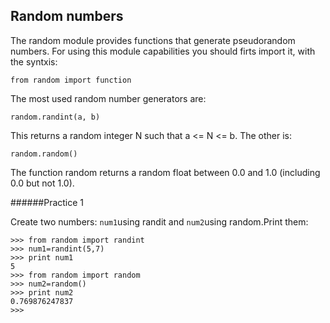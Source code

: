 ## Random numbers

The random module provides functions that generate pseudorandom numbers.
For using this module capabilities you should firts import it, with the syntxis:
```
from random import function
```

The most used random number generators are:
```
random.randint(a, b)
```
This returns a random integer N such that a <= N <= b.
The other is:
```
random.random()
```
The function random returns a random float between 0.0 and 1.0 (including 0.0
but not 1.0).

######Practice 1

Create two numbers: `num1`using randit and `num2`using random.Print them:
```
>>> from random import randint
>>> num1=randint(5,7)
>>> print num1
5
>>> from random import random
>>> num2=random()
>>> print num2
0.769876247837
>>>
```
